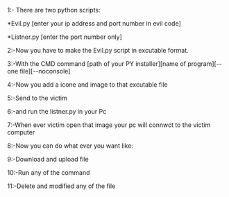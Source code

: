 1:- There are two python scripts:

*Evil.py  [enter your ip address and port number in evil code]

*Listner.py  [enter the port number only]



2:-Now you have to make the Evil.py script in excutable format.

3:-With the CMD command [path of your PY installer][name of program][--one file][--noconsole]

4:-Now you add a icone and image to that excutable file

5:-Send to the victim 

6:-and run the listner.py in your Pc 

7:-When ever victim open that image your pc will connwct to the victim computer 

8:-Now you can do what ever you want like:

9:-Download and upload file 

10:-Run any of the command 

11:-Delete and modified any of the file
